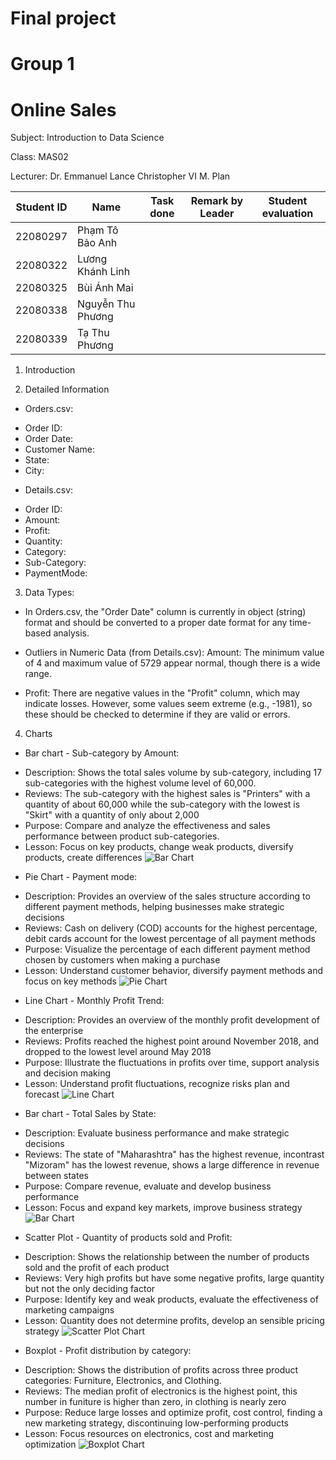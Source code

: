 # Final project 
# Group 1 
# Online Sales
Subject: Introduction to Data Science

Class: MAS02

Lecturer: Dr. Emmanuel Lance Christopher VI M. Plan


| Student ID  | Name              | Task done      | Remark by Leader | Student evaluation |
|-------------|--------------     | -------------  | ---------------- | ------------------ |
| 22080297    | Phạm Tô Bảo Anh   |                |                  |                    |
| 22080322    | Lương Khánh Linh  |                |                  |                    |
| 22080325    | Bùi Ánh Mai       |                |                  |                    |
| 22080338    | Nguyễn Thu Phương |                |                  |                    |
| 22080339    | Tạ Thu Phương     |                |                  |                    |

1. Introduction

2. Detailed Information
   
- Orders.csv:
+ Order ID: 
+ Order Date: 
+ Customer Name: 
+ State: 
+ City: 
  
- Details.csv:
+ Order ID: 
+ Amount: 
+ Profit: 
+ Quantity: 
+ Category: 
+ Sub-Category: 
+ PaymentMode: 

3. Data Types:
- In Orders.csv, the "Order Date" column is currently in object (string) format and should be converted 
to a proper date format for any time-based analysis.

- Outliers in Numeric Data (from Details.csv): Amount: The minimum value of 4 and maximum value of 5729 appear normal, though there is a wide range.

- Profit: There are negative values in the "Profit" column, which may indicate losses. However, some values seem extreme (e.g., -1981), so these should be checked to determine if they are valid or errors.

4. Charts
- Bar chart - Sub-category by Amount:
+ Description: Shows the total sales volume by sub-category, including 17 sub-categories with the highest volume level of 60,000.
+ Reviews: The sub-category with the highest sales is "Printers" with a quantity of about 60,000 while the sub-category with the lowest is "Skirt" with a quantity of only about 2,000
+ Purpose: Compare and analyze the effectiveness and sales performance between product sub-categories.
+ Lesson: Focus on key products, change weak products, diversify products, create differences
![Bar Chart](image/bar1.jpg)

- Pie Chart - Payment mode:
+ Description: Provides an overview of the sales structure according to different payment methods, helping businesses make strategic decisions
+ Reviews: Cash on delivery (COD) accounts for the highest percentage, debit cards account for the lowest percentage of all payment methods
+ Purpose: Visualize the percentage of each different payment method chosen by customers when making a purchase
+ Lesson: Understand customer behavior, diversify payment methods and focus on key methods
![Pie Chart](image/pie.jpg)

- Line Chart - Monthly Profit Trend:
+ Description: Provides an overview of the monthly profit development of the enterprise
+ Reviews: Profits reached the highest point around November 2018, and dropped to the lowest level around May 2018
+ Purpose: Illustrate the fluctuations in profits over time, support analysis and decision making
+ Lesson: Understand profit fluctuations, recognize risks plan and forecast
![Line Chart](image/line.jpg)

- Bar chart - Total Sales by State:
+ Description: Evaluate business performance and make strategic decisions
+ Reviews: The state of "Maharashtra" has the highest revenue, incontrast "Mizoram" has the lowest revenue, shows a large difference in revenue between states
+ Purpose: Compare revenue, evaluate and develop business performance
+ Lesson: Focus and expand key markets, improve business strategy
![Bar Chart](image/bar2.jpg)

- Scatter Plot - Quantity of products sold and Profit:
+ Description: Shows the relationship between the number of products sold and the profit of each product
+ Reviews: Very high profits but have some negative profits, large quantity but not the only deciding factor
+ Purpose: Identify key and weak products, evaluate the effectiveness of marketing campaigns
+ Lesson: Quantity does not determine profits, develop an sensible pricing strategy
![Scatter Plot Chart](image/scatterplot.jpg)

- Boxplot - Profit distribution by category:
+ Description: Shows the distribution of profits across three product categories: Furniture, Electronics, and Clothing.
+ Reviews: The median profit of electronics is the highest point, this number in funiture is higher than zero, in clothing is nearly zero
+ Purpose: Reduce large losses and optimize profit, cost control, finding a new marketing strategy, discontinuing low-performing products
+ Lesson: Focus resources on electronics, cost and marketing optimization
![Boxplot Chart](image/boxplot.jpg)
